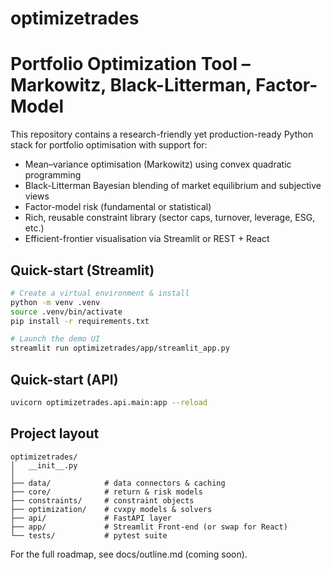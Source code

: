 # optimizetrades

Portfolio Optimization Tool – Markowitz, Black-Litterman, Factor-Model
====================================================================

This repository contains a research-friendly yet production-ready Python stack for portfolio optimisation with support for:

* Mean–variance optimisation (Markowitz) using convex quadratic programming
* Black-Litterman Bayesian blending of market equilibrium and subjective views
* Factor-model risk (fundamental or statistical)
* Rich, reusable constraint library (sector caps, turnover, leverage, ESG, etc.)
* Efficient-frontier visualisation via Streamlit or REST + React

Quick-start (Streamlit)
----------------------
```bash
# Create a virtual environment & install
python -m venv .venv
source .venv/bin/activate
pip install -r requirements.txt

# Launch the demo UI
streamlit run optimizetrades/app/streamlit_app.py
```

Quick-start (API)
-----------------
```bash
uvicorn optimizetrades.api.main:app --reload
```

Project layout
--------------
```
optimizetrades/
│   __init__.py
│
├── data/            # data connectors & caching
├── core/            # return & risk models
├── constraints/     # constraint objects
├── optimization/    # cvxpy models & solvers
├── api/             # FastAPI layer
├── app/             # Streamlit Front-end (or swap for React)
└── tests/           # pytest suite
```

For the full roadmap, see docs/outline.md (coming soon).

